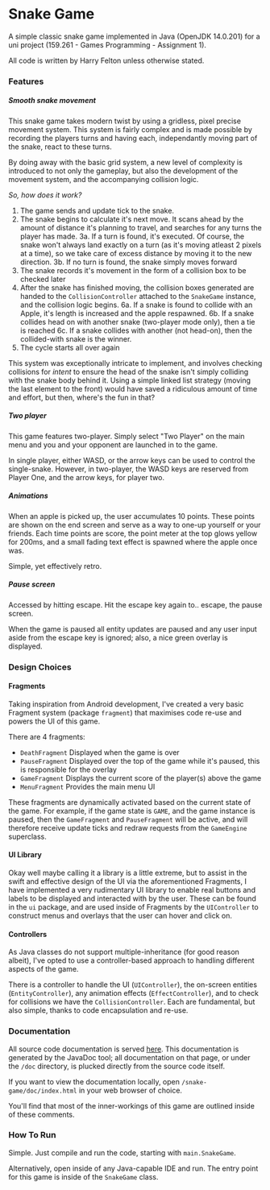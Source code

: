 # Snake Game

A simple classic snake game implemented in Java (OpenJDK 14.0.201) for a uni project (159.261 - Games Programming - Assignment 1).

All code is written by Harry Felton unless otherwise stated.

### Features
##### Smooth snake movement
This snake game takes modern twist by using a gridless, pixel precise movement system. This system is fairly complex and
is made possible by recording the players turns and having each, independantly moving part of the snake, react to these turns.

By doing away with the basic grid system, a new level of complexity is introduced to not only the gameplay, but also the development
of the movement system, and the accompanying collision logic.

*So, how does it work?*
1. The game sends and update tick to the snake.
2. The snake begins to calculate it's next move. It scans ahead by the amount of distance it's planning to travel,
and searches for any turns the player has made.
3a. If a turn is found, it's executed. Of course, the snake won't always land exactly on a turn (as it's moving atleast 2 pixels
at a time), so we take care of excess distance by moving it to the new direction.
3b. If no turn is found, the snake simply moves forward
4. The snake records it's movement in the form of a collision box to be checked later
5. After the snake has finished moving, the collision boxes generated are handed to the `CollisionController` attached
to the `SnakeGame` instance, and the collision logic begins.
6a. If a snake is found to collide with an Apple, it's length is increased and the apple respawned.
6b. If a snake collides head on with another snake (two-player mode only), then a tie is reached
6c. If a snake collides with another (not head-on), then the collided-with snake is the winner.
7. The cycle starts all over again

This system was exceptionally intricate to implement, and involves checking collisions for _intent_ to ensure the head of
the snake isn't simply colliding with the snake body behind it. Using a simple linked list strategy (moving the last element
to the front) would have saved a ridiculous amount of time and effort, but then, where's the fun in that?
##### Two player
This game features two-player. Simply select "Two Player" on the main menu and you and your opponent are launched in to the game.

In single player, either WASD, or the arrow keys can be used to control the single-snake. However, in two-player, the WASD keys
are reserved from Player One, and the arrow keys, for player two.
##### Animations
When an apple is picked up, the user accumulates 10 points. These points are shown on the end screen and serve as a way to
one-up yourself or your friends. Each time points are score, the point meter at the top glows yellow for 200ms, and a small
fading text effect is spawned where the apple once was.

Simple, yet effectively retro.

##### Pause screen
Accessed by hitting escape. Hit the escape key again to.. escape, the pause screen.

When the game is paused all entity updates are paused and any user input aside from the escape key is ignored; also, a nice
green overlay is displayed.

### Design Choices
#### Fragments
Taking inspiration from Android development, I've created a very basic Fragment system (package `fragment`) that maximises
code re-use and powers the UI of this game.

There are 4 fragments:
- `DeathFragment` Displayed when the game is over
- `PauseFragment` Displayed over the top of the game while it's paused, this is responsible for the overlay
- `GameFragment` Displays the current score of the player(s) above the game
- `MenuFragment` Provides the main menu UI

These fragments are dynamically activated based on the current state of the game. For example, if the game state is `GAME`,
and the game instance is paused, then the `GameFragment` and `PauseFragment` will be active, and will therefore receive update
ticks and redraw requests from the `GameEngine` superclass.

#### UI Library
Okay well maybe calling it a library is a little extreme, but to assist in the swift and effective design of the UI via
the aforementioned Fragments, I have implemented a very rudimentary UI library to enable real buttons and labels to be
displayed and interacted with by the user. These can be found in the `ui` package, and are used inside of Fragments by the
`UIController` to construct menus and overlays that the user can hover and click on.

#### Controllers
As Java classes do not support multiple-inheritance (for good reason albeit), I've opted to use a controller-based approach
to handling different aspects of the game.

There is a controller to handle the UI (`UIController`), the on-screen entities (`EntityController`), any animation effects (`EffectController`),
and to check for collisions we have the `CollisionController`. Each are fundamental, but also simple, thanks to code encapsulation and re-use.

### Documentation
All source code documentation is served [here](https://hbomb79.gitlab.io/snake-game/). This documentation
is generated by the JavaDoc tool; all documentation on that page, or under the `/doc` directory, is plucked directly
from the source code itself.

If you want to view the documentation locally, open `/snake-game/doc/index.html` in your web browser of choice.

You'll find that most of the inner-workings of this game are outlined inside of these comments.

### How To Run
Simple. Just compile and run the code, starting with `main.SnakeGame`.

Alternatively, open inside of any Java-capable IDE and run. The entry point for this game is inside of the `SnakeGame` class.


